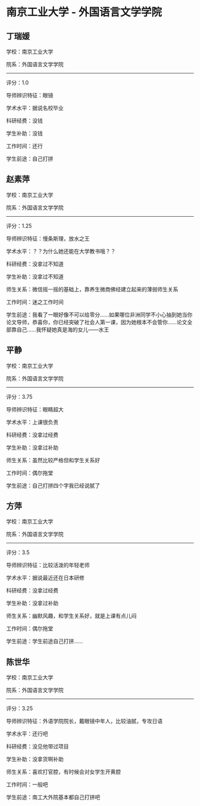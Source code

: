 # 南京工业大学 - 外国语言文学学院

## 丁瑞媛

学校：南京工业大学

院系：外国语言文学学院

* * *

评分：1.0

导师辨识特征：眼镜

学术水平：据说名校毕业

科研经费：没钱

学生补助：没钱

工作时间：还行

学生前途：自己打拼

## 赵素萍

学校：南京工业大学

院系：外国语言文学学院

* * *

评分：1.25

导师辨识特征：慢条斯理，放水之王

学术水平：？？为什么她还能在大学教书哦？？

科研经费：没拿过不知道

学生补助：没拿过不知道

师生关系：微信摇一摇的基础上，靠养生微商佛经建立起来的薄弱师生关系

工作时间：迷之工作时间

学生前途：我看了一眼好像不可以给零分……如果哪位非洲同学不小心抽到她当你论文导师，恭喜你，你已经突破了社会人第一课，因为她根本不会管你……论文全部靠自己……我怀疑她真是海的女儿——水王

## 平静

学校：南京工业大学

院系：外国语言文学学院

* * *

评分：3.75

导师辨识特征：眼睛超大

学术水平：上课很负责

科研经费：没拿过经费

学生补助：没拿过补助

师生关系：虽然比较严格但和学生关系好

工作时间：偶尔拖堂

学生前途：自己打拼四个字我已经说腻了

## 方萍

学校：南京工业大学

院系：外国语言文学学院

* * *

评分：3.5

导师辨识特征：比较活泼的年轻老师

学术水平：据说最近还在日本研修

科研经费：没拿过经费

学生补助：没拿过补助

师生关系：幽默风趣，和学生关系好，就是上课有点儿闷

工作时间：偶尔拖堂

学生前途：学生前途自己打拼……

## 陈世华

学校：南京工业大学

院系：外国语言文学学院

* * *

评分：3.25

导师辨识特征：外语学院院长，戴眼镜中年人，比较油腻，专攻日语

学术水平：还行吧

科研经费：没见他带过项目

学生补助：没拿货啊补助

师生关系：喜欢打官腔，有时候会对女学生开黄腔

工作时间：一般吧

学生前途：南工大外院基本都自己打拼吧